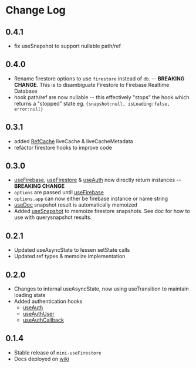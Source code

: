 # Change Log

## 0.4.1

- fix useSnapshot to support nullable path/ref

## 0.4.0

- Rename firestore options to use `firestore` instead of `db`. -- **BREAKING CHANGE**. This is to disambiguate Firestore to Firebase Realtime Database
- hook path/ref are now nullable -- this effectively "stops" the hook which returns a "stopped" state eg. `{snapshot:null, isLoading:false, error:null}`

## 0.3.1

- added [RefCache](https://github.com/jaycsantos/mini-usefirebase/wiki/Enumeration.RefCache#enumeration-members) liveCache & liveCacheMetadata
- refactor firestore hooks to improve code

## 0.3.0

- [useFirebase](https://github.com/jaycsantos/mini-usefirebase/wiki/Function.useFirebase), [useFirestore](https://github.com/jaycsantos/mini-usefirebase/wiki/Function.useFirestore) & [useAuth](https://github.com/jaycsantos/mini-usefirebase/wiki/Function.useAuth) now directly return instances -- **BREAKING CHANGE**
- `options` are passed until [useFirebase](https://github.com/jaycsantos/mini-usefirebase/wiki/Function.useFirebase)
- `options.app` can now either be firebase instance or name string
- [useDoc](https://github.com/jaycsantos/mini-usefirebase/wiki/Function.useDoc) snapshot result is automatically memoized
- Added [useSnapshot](https://github.com/jaycsantos/mini-usefirebase/wiki/Function.useSnapshot) to memoize firestore snapshots. See doc for how to use with querysnapshot results.

## 0.2.1

- Updated useAsyncState to lessen setState calls
- Updated ref types & memoize implementation

## 0.2.0

- Changes to internal useAsyncState, now using useTransition to maintain loading state
- Added authentication hooks
  - [useAuth](https://github.com/jaycsantos/mini-usefirebase/wiki/Function.useAuth)
  - [useAuthUser](https://github.com/jaycsantos/mini-usefirebase/wiki/Function.useAuthUser)
  - [useAuthCallback](https://github.com/jaycsantos/mini-usefirebase/wiki/Function.useAuthCallback)

## 0.1.4

- Stable release of `mini-useFirestore`
- Docs deployed on [wiki](https://github.com/jaycsantos/mini-usefirebase/wiki/globals)
